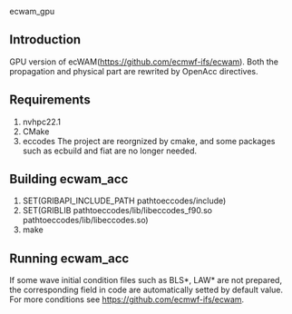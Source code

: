 ecwam_gpu
## Introduction
GPU version of ecWAM(https://github.com/ecmwf-ifs/ecwam). Both the propagation and physical part are rewrited by OpenAcc directives.

## Requirements
1. nvhpc22.1
2. CMake
3. eccodes
The project are reorgnized by cmake, and some packages such as ecbuild and fiat are no longer needed.

## Building ecwam_acc

1. SET(GRIBAPI_INCLUDE_PATH pathtoeccodes/include)
2. SET(GRIBLIB pathtoeccodes/lib/libeccodes_f90.so pathtoeccodes/lib/libeccodes.so)
3. make
## Running ecwam_acc
If some  wave initial condition files such as  BLS\*, LAW\* are not prepared, the corresponding field in code are automatically setted by default value.
For more  conditions see https://github.com/ecmwf-ifs/ecwam.


